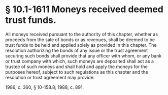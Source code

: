 # § 10.1-1611 Moneys received deemed trust funds.

<p>All moneys received pursuant to the authority of this chapter, whether as proceeds from the sale of bonds or as revenues, shall be deemed to be trust funds to be held and applied solely as provided in this chapter. The resolution authorizing the bonds of any issue or the trust agreement securing such bonds shall provide that any officer with whom, or any bank or trust company with which, such moneys are deposited shall act as a trustee of such moneys and shall hold and apply the moneys for the purposes hereof, subject to such regulations as this chapter and the resolution or trust agreement may provide.</p><p>1986, c. 360, § 10-158.8; 1988, c. 891.</p>